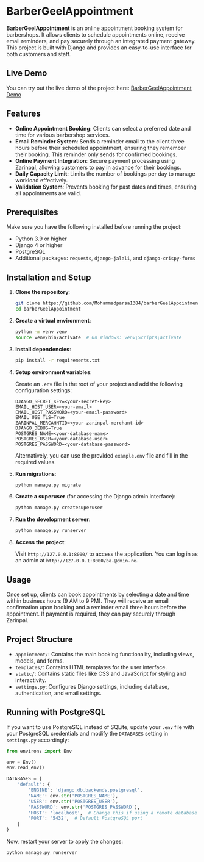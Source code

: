 # BarberGeelAppointment

**BarberGeelAppointment** is an online appointment booking system for barbershops. It allows clients to schedule appointments online, receive email reminders, and pay securely through an integrated payment gateway. This project is built with Django and provides an easy-to-use interface for both customers and staff.

## Live Demo

You can try out the live demo of the project here: [BarberGeelAppointment Demo](https://barber-appointment.liara.run/)

## Features

- **Online Appointment Booking**: Clients can select a preferred date and time for various barbershop services.
- **Email Reminder System**: Sends a reminder email to the client three hours before their scheduled appointment, ensuring they remember their booking. This reminder only sends for confirmed bookings.
- **Online Payment Integration**: Secure payment processing using Zarinpal, allowing customers to pay in advance for their bookings.
- **Daily Capacity Limit**: Limits the number of bookings per day to manage workload effectively.
- **Validation System**: Prevents booking for past dates and times, ensuring all appointments are valid.

## Prerequisites

Make sure you have the following installed before running the project:

- Python 3.9 or higher
- Django 4 or higher
- PostgreSQL
- Additional packages: `requests`, `django-jalali`, and `django-crispy-forms`

## Installation and Setup

1. **Clone the repository**:

   ```bash
   git clone https://github.com/Mohammadparsa1384/barberGeelAppointment.git
   cd barberGeelAppointment
   ```

2. **Create a virtual environment**:

   ```bash
   python -m venv venv
   source venv/bin/activate  # On Windows: venv\Scripts\activate
   ```

3. **Install dependencies**:

   ```bash
   pip install -r requirements.txt
   ```

4. **Setup environment variables**:

   Create an `.env` file in the root of your project and add the following configuration settings:

   ```env
   DJANGO_SECRET_KEY=<your-secret-key>
   EMAIL_HOST_USER=<your-email>
   EMAIL_HOST_PASSWORD=<your-email-password>
   EMAIL_USE_TLS=True
   ZARINPAL_MERCAHNTID=<your-zarinpal-merchant-id>
   DJANGO_DEBUG=True
   POSTGRES_NAME=<your-database-name>
   POSTGRES_USER=<your-database-user>
   POSTGRES_PASSWORD=<your-database-password>
   ```

   Alternatively, you can use the provided `example.env` file and fill in the required values.

5. **Run migrations**:

   ```bash
   python manage.py migrate
   ```

6. **Create a superuser** (for accessing the Django admin interface):

   ```bash
   python manage.py createsuperuser
   ```

7. **Run the development server**:

   ```bash
   python manage.py runserver
   ```

8. **Access the project**:

   Visit `http://127.0.0.1:8000/` to access the application. You can log in as an admin at `http://127.0.0.1:8000/ba-@dmin-re`.

## Usage

Once set up, clients can book appointments by selecting a date and time within business hours (9 AM to 9 PM). They will receive an email confirmation upon booking and a reminder email three hours before the appointment. If payment is required, they can pay securely through Zarinpal.

## Project Structure

- `appointment/`: Contains the main booking functionality, including views, models, and forms.
- `templates/`: Contains HTML templates for the user interface.
- `static/`: Contains static files like CSS and JavaScript for styling and interactivity.
- `settings.py`: Configures Django settings, including database, authentication, and email settings.

## Running with PostgreSQL

If you want to use PostgreSQL instead of SQLite, update your `.env` file with your PostgreSQL credentials and modify the `DATABASES` setting in `settings.py` accordingly:

```python
from environs import Env

env = Env()
env.read_env()

DATABASES = {
    'default': {
        'ENGINE': 'django.db.backends.postgresql',
        'NAME': env.str('POSTGRES_NAME'),
        'USER': env.str('POSTGRES_USER'),
        'PASSWORD': env.str('POSTGRES_PASSWORD'),
        'HOST': 'localhost',  # Change this if using a remote database
        'PORT': '5432',  # Default PostgreSQL port
    }
}
```

Now, restart your server to apply the changes:

```bash
python manage.py runserver
```


